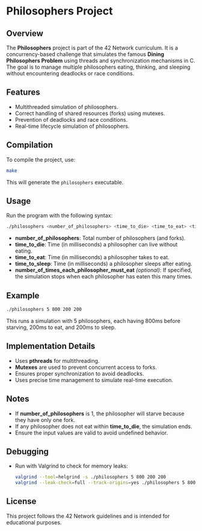 # Philosophers Project

## Overview
The **Philosophers** project is part of the 42 Network curriculum. It is a concurrency-based challenge that simulates the famous **Dining Philosophers Problem** using threads and synchronization mechanisms in C. The goal is to manage multiple philosophers eating, thinking, and sleeping without encountering deadlocks or race conditions.

## Features
- Multithreaded simulation of philosophers.
- Correct handling of shared resources (forks) using mutexes.
- Prevention of deadlocks and race conditions.
- Real-time lifecycle simulation of philosophers.

## Compilation
To compile the project, use:
```sh
make
```
This will generate the `philosophers` executable.

## Usage
Run the program with the following syntax:
```sh
./philosophers <number_of_philosophers> <time_to_die> <time_to_eat> <time_to_sleep> [number_of_times_each_philosopher_must_eat]
```
- **number_of_philosophers**: Total number of philosophers (and forks).
- **time_to_die**: Time (in milliseconds) a philosopher can live without eating.
- **time_to_eat**: Time (in milliseconds) a philosopher takes to eat.
- **time_to_sleep**: Time (in milliseconds) a philosopher sleeps after eating.
- **number_of_times_each_philosopher_must_eat** *(optional)*: If specified, the simulation stops when each philosopher has eaten this many times.

## Example
```sh
./philosophers 5 800 200 200
```
This runs a simulation with 5 philosophers, each having 800ms before starving, 200ms to eat, and 200ms to sleep.

## Implementation Details
- Uses **pthreads** for multithreading.
- **Mutexes** are used to prevent concurrent access to forks.
- Ensures proper synchronization to avoid deadlocks.
- Uses precise time management to simulate real-time execution.

## Notes
- If **number_of_philosophers** is 1, the philosopher will starve because they have only one fork.
- If any philosopher does not eat within **time_to_die**, the simulation ends.
- Ensure the input values are valid to avoid undefined behavior.

## Debugging
- Run with Valgrind to check for memory leaks:
  ```sh
  valgrind --tool=helgrind -s ./philosophers 5 800 200 200
  valgrind --leak-check=full --track-origins=yes ./philosophers 5 800 200 200
  ```


## License
This project follows the 42 Network guidelines and is intended for educational purposes.

